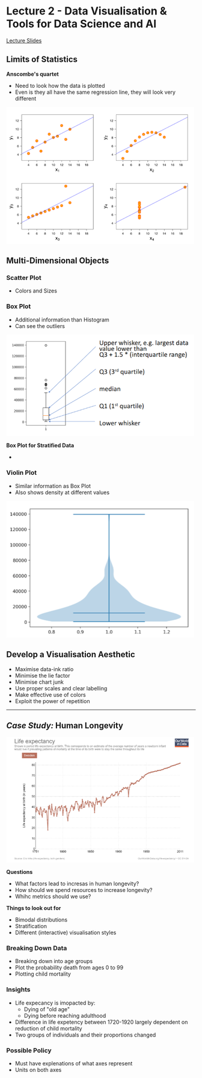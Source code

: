 # Lecture 2 - Data Visualisation & Tools for Data Science and AI

[Lecture Slides](https://chalmers.instructure.com/courses/10918/files/887695?module_item_id=126042)

## Limits of Statistics

**Anscombe's quartet**

- Need to look how the data is plotted
- Even is they all have the same regression line, they will look very different

<img src='./img/anscomes_quartet.png' alt="Anscombe's Quartet" width='500'>

## Multi-Dimensional Objects

### Scatter Plot

- Colors and Sizes

### Box Plot

- Additional information than Histogram
- Can see the outliers

<img src='./img/box_plot.png' alt="Box Plot" width='500'>

**Box Plot for Stratified Data**

-

### Violin Plot

- Similar information as Box Plot
- Also shows density at different values

<img src='./img/violin_plot.png' alt="Violin Plot" width='500'>

## Develop a Visualisation Aesthetic

- Maximise data-ink ratio
- Minimise the lie factor
- Minimise chart junk
- Use proper scales and clear labelling
- Make effective use of colors
- Exploit the power of repetition

---

## _Case Study:_ Human Longevity

<img src='./img/case_study.png' alt="Violin Plot" width='500'>

**Questions**

- What factors lead to incresas in human longevity?
- How should we spend resources to increase longevity?
- Whihc metrics should we use?

**Things to look out for**

- Bimodal distributions
- Stratification
- Different (interactive) visualisation styles

### Breaking Down Data

- Breaking down into age groups
- Plot the probability death from ages 0 to 99
- Plotting child mortality

### Insights

- Life expecancy is imopacted by:
  - Dying of "old age"
  - Dying before reaching adulthood
- Difference in life expetency between 1720-1920 largely dependent on reduction of child mortality
- Two groups of individuals and their proportions changed

### Possible Policy

- Must have explenations of what axes represent
- Units on both axes
